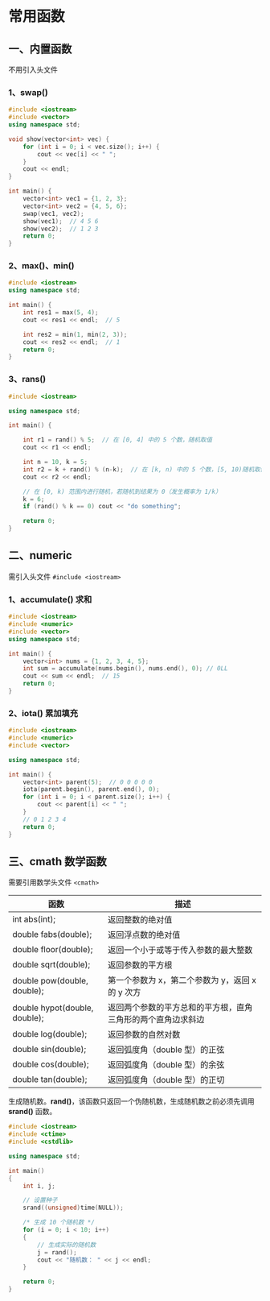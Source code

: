 # 常用函数

## 一、内置函数

不用引入头文件

### 1、swap()

```c++
#include <iostream>
#include <vector>
using namespace std;

void show(vector<int> vec) {
    for (int i = 0; i < vec.size(); i++) {
        cout << vec[i] << " ";
    }
    cout << endl;
}

int main() {
    vector<int> vec1 = {1, 2, 3};
    vector<int> vec2 = {4, 5, 6};
    swap(vec1, vec2);
    show(vec1);  // 4 5 6
    show(vec2);  // 1 2 3
    return 0;
}
```

### 2、max()、min()

```c++
#include <iostream>
using namespace std;

int main() {
    int res1 = max(5, 4);
    cout << res1 << endl;  // 5

    int res2 = min(1, min(2, 3));
    cout << res2 << endl;  // 1
    return 0;
}
```

### 3、rans()

```c++
#include <iostream>

using namespace std;

int main() {

    int r1 = rand() % 5;  // 在 [0, 4] 中的 5 个数，随机取值
    cout << r1 << endl;

    int n = 10, k = 5;
    int r2 = k + rand() % (n-k);  // 在 [k, n) 中的 5 个数，[5, 10)随机取值
    cout << r2 << endl;

    // 在 [0, k) 范围内进行随机，若随机到结果为 0（发生概率为 1/k）
    k = 6;
    if (rand() % k == 0) cout << "do something";

    return 0;
}
```

## 二、numeric

需引入头文件 `#include <iostream>`

### 1、accumulate() 求和

```c++
#include <iostream>
#include <numeric>
#include <vector>
using namespace std;

int main() {
    vector<int> nums = {1, 2, 3, 4, 5};
    int sum = accumulate(nums.begin(), nums.end(), 0); // 0LL
    cout << sum << endl;  // 15
    return 0;
}
```

### 2、iota() 累加填充

```c++
#include <iostream>
#include <numeric>
#include <vector>

using namespace std;

int main() {
    vector<int> parent(5);  // 0 0 0 0 0
    iota(parent.begin(), parent.end(), 0);
    for (int i = 0; i < parent.size(); i++) {
        cout << parent[i] << " ";
    }
    // 0 1 2 3 4
    return 0;
}
```

## 三、cmath 数学函数

需要引用数学头文件 `<cmath>`

| 函数                          | 描述                                                         |
| ----------------------------- | ------------------------------------------------------------ |
| int abs(int);                 | 返回整数的绝对值                                             |
| double fabs(double);          | 返回浮点数的绝对值                                           |
| double floor(double);         | 返回一个小于或等于传入参数的最大整数                         |
| double sqrt(double);          | 返回参数的平方根                                             |
| double pow(double, double);   | 第一个参数为 x，第二个参数为 y，返回 x 的 y 次方             |
| double hypot(double, double); | 返回两个参数的平方总和的平方根，直角三角形的两个直角边求斜边 |
| double log(double);           | 返回参数的自然对数                                           |
| double sin(double);           | 返回弧度角（double 型）的正弦                                |
| double cos(double);           | 返回弧度角（double 型）的余弦                                |
| double tan(double);           | 返回弧度角（double 型）的正切                                |

生成随机数。**rand()**，该函数只返回一个伪随机数，生成随机数之前必须先调用 **srand()** 函数。

```c++
#include <iostream>
#include <ctime>
#include <cstdlib>

using namespace std;

int main()
{
    int i, j;

    // 设置种子
    srand((unsigned)time(NULL));

    /* 生成 10 个随机数 */
    for (i = 0; i < 10; i++)
    {
        // 生成实际的随机数
        j = rand();
        cout << "随机数： " << j << endl;
    }

    return 0;
}
```

